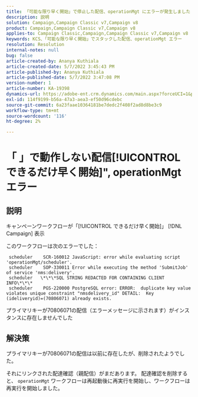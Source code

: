 ```yaml
---
title: 「可能な限り早く開始」で停止した配信、operationMgt にエラーが発生しました
description: 説明
solution: Campaign,Campaign Classic v7,Campaign v8
product: Campaign,Campaign Classic v7,Campaign v8
applies-to: Campaign Classic,Campaign,Campaign Classic v7,Campaign v8
keywords: KCS、「可能な限り早く開始」でスタックした配信、operationMgt エラー
resolution: Resolution
internal-notes: null
bug: false
article-created-by: Ananya Kuthiala
article-created-date: 5/7/2022 3:45:43 PM
article-published-by: Ananya Kuthiala
article-published-date: 5/7/2022 3:47:08 PM
version-number: 1
article-number: KA-19398
dynamics-url: https://adobe-ent.crm.dynamics.com/main.aspx?forceUCI=1&pagetype=entityrecord&etn=knowledgearticle&id=d14b53bd-1cce-ec11-a7b5-0022480a8e40
exl-id: 114f9199-b56a-47a3-aea3-ef50d96cdebc
source-git-commit: 6a23faae10364181be7dedc2f408f2ad8d8be3c9
workflow-type: tm+mt
source-wordcount: '116'
ht-degree: 2%

---
```


# 「 」で動作しない配信[!UICONTROL できるだけ早く開始]&quot;, operationMgt エラー

## 説明


キャンペーンワークフローが「[!UICONTROL できるだけ早く開始]」 [!DNL Campaign] 表示



このワークフローは次のエラーでした：

```
 scheduler    SCR-160012 JavaScript: error while evaluating script 'operationMgt/scheduler'.
 scheduler    SOP-330011 Error while executing the method 'SubmitJob' of service 'nms:delivery'.
 scheduler   \*\*\*SQL STRING REDACTED FOR CONTAINING CLIENT INFO\*\*\*
 scheduler    PGS-220000 PostgreSQL error: ERROR:  duplicate key value violates unique constraint "nmsdelivery_id" DETAIL:  Key (ideliveryid)=(70806071) already exists.
```

プライマリキーが70806071の配信（エラーメッセージに示されます）がインスタンスに存在しませんでした


## 解決策


プライマリキーが70806071の配信は以前に存在したが、削除されたようでした。

それにリンクされた配達確認（親配信）がまだあります。 配達確認を削除すると、 `operationMgt` ワークフローは再起動後に再実行を開始し、ワークフローは再実行を開始しました。
